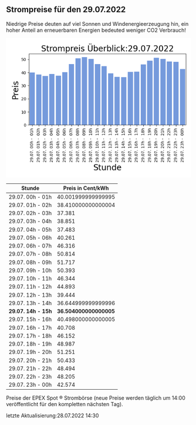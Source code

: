 
## Strompreise für den 29.07.2022

Niedrige Preise deuten auf viel Sonnen und Windenergieerzeugung hin, ein hoher Anteil an erneuerbaren Energien bedeuted weniger CO2 Verbrauch!

![Strompreis übersicht](imgs/strompreis_uebersicht.png)

| Stunde | Preis in Cent/kWh |
|---|---|
| 29.07. 00h -  01h | 40.001999999999995 | 
| 29.07. 01h -  02h | 38.410000000000004 | 
| 29.07. 02h -  03h | 37.381 | 
| 29.07. 03h -  04h | 38.851 | 
| 29.07. 04h -  05h | 37.483 | 
| 29.07. 05h -  06h | 40.261 | 
| 29.07. 06h -  07h | 46.316 | 
| 29.07. 07h -  08h | 50.814 | 
| 29.07. 08h -  09h | 51.717 | 
| 29.07. 09h -  10h | 50.393 | 
| 29.07. 10h -  11h | 46.344 | 
| 29.07. 11h -  12h | 44.893 | 
| 29.07. 12h -  13h | 39.444 | 
| 29.07. 13h -  14h | 36.644999999999996 | 
| **29.07. 14h -  15h** | **36.504000000000005** | 
| 29.07. 15h -  16h | 40.498000000000005 | 
| 29.07. 16h -  17h | 40.708 | 
| 29.07. 17h -  18h | 46.152 | 
| 29.07. 18h -  19h | 48.987 | 
| 29.07. 19h -  20h | 51.251 | 
| 29.07. 20h -  21h | 50.433 | 
| 29.07. 21h -  22h | 48.494 | 
| 29.07. 22h -  23h | 48.205 | 
| 29.07. 23h -  00h | 42.574 | 

Preise der EPEX Spot ® Strombörse (neue Preise werden täglich um 14:00 veröffentlicht für den kompletten nächsten Tag).

letzte Aktualisierung:28.07.2022 14:30